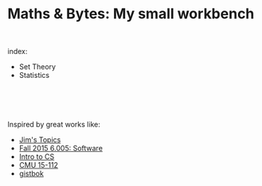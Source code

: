 # Maths & Bytes:  My small workbench #
<br>

index:

 - Set Theory
 - Statistics

<br><br><br><br>
Inspired by great works like:

 - [Jim's Topics](https://www.cs.utah.edu/~germain/PPS/Topics/index.html)
 - [Fall 2015 6.005: Software](http://web.mit.edu/6.005/www/fa15/)
 - [Intro to CS](https://introcs.cs.princeton.edu/java/home/)
 - [CMU 15-112](https://www.cs.cmu.edu/~112/index.html)
 - [gistbok](https://gistbok.ucgis.org/)
